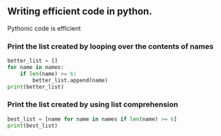 ## Writing efficient code in python.

Pythonic code is efficient 




### Print the list created by looping over the contents of names

```python
better_list = []
for name in names:
    if len(name) >= 6:
        better_list.append(name)
print(better_list)
```

### Print the list created by using list comprehension
```python
best_list = [name for name in names if len(name) >= 6]
print(best_list)
```
